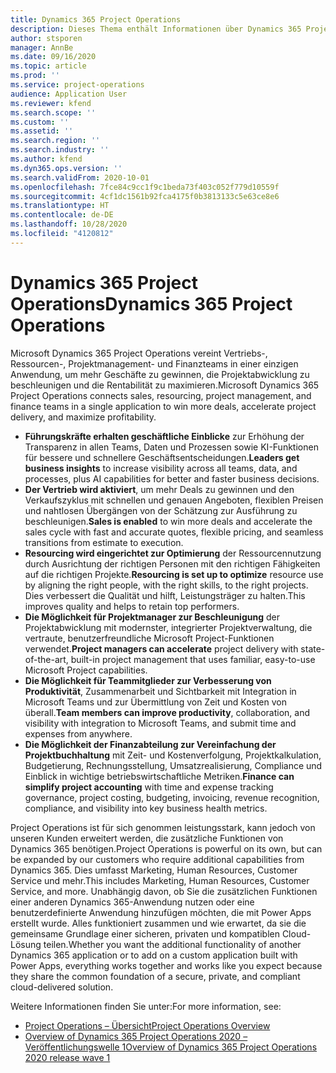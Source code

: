 ```yaml
---
title: Dynamics 365 Project Operations
description: Dieses Thema enthält Informationen über Dynamics 365 Project Vorgänge.
author: stsporen
manager: AnnBe
ms.date: 09/16/2020
ms.topic: article
ms.prod: ''
ms.service: project-operations
audience: Application User
ms.reviewer: kfend
ms.search.scope: ''
ms.custom: ''
ms.assetid: ''
ms.search.region: ''
ms.search.industry: ''
ms.author: kfend
ms.dyn365.ops.version: ''
ms.search.validFrom: 2020-10-01
ms.openlocfilehash: 7fce84c9cc1f9c1beda73f403c052f779d10559f
ms.sourcegitcommit: 4cf1dc1561b92fca4175f0b3813133c5e63ce8e6
ms.translationtype: HT
ms.contentlocale: de-DE
ms.lasthandoff: 10/28/2020
ms.locfileid: "4120812"
---
```

# <a name="dynamics-365-project-operations"></a><span data-ttu-id="3f041-103">Dynamics 365 Project Operations</span><span class="sxs-lookup"><span data-stu-id="3f041-103">Dynamics 365 Project Operations</span></span>

<span data-ttu-id="3f041-104">Microsoft Dynamics 365 Project Operations vereint Vertriebs-, Ressourcen-, Projektmanagement- und Finanzteams in einer einzigen Anwendung, um mehr Geschäfte zu gewinnen, die Projektabwicklung zu beschleunigen und die Rentabilität zu maximieren.</span><span class="sxs-lookup"><span data-stu-id="3f041-104">Microsoft Dynamics 365 Project Operations connects sales, resourcing, project management, and finance teams in a single application to win more deals, accelerate project delivery, and maximize profitability.</span></span>

-   <span data-ttu-id="3f041-105">**Führungskräfte erhalten geschäftliche Einblicke** zur Erhöhung der Transparenz in allen Teams, Daten und Prozessen sowie KI-Funktionen für bessere und schnellere Geschäftsentscheidungen.</span><span class="sxs-lookup"><span data-stu-id="3f041-105">**Leaders get business insights** to increase visibility across all teams, data, and processes, plus AI capabilities for better and faster business decisions.</span></span>
-   <span data-ttu-id="3f041-106">**Der Vertrieb wird aktiviert**, um mehr Deals zu gewinnen und den Verkaufszyklus mit schnellen und genauen Angeboten, flexiblen Preisen und nahtlosen Übergängen von der Schätzung zur Ausführung zu beschleunigen.</span><span class="sxs-lookup"><span data-stu-id="3f041-106">**Sales is enabled** to win more deals and accelerate the sales cycle with fast and accurate quotes, flexible pricing, and seamless transitions from estimate to execution.</span></span>
-   <span data-ttu-id="3f041-107">**Resourcing wird eingerichtet zur Optimierung** der Ressourcennutzung durch Ausrichtung der richtigen Personen mit den richtigen Fähigkeiten auf die richtigen Projekte.</span><span class="sxs-lookup"><span data-stu-id="3f041-107">**Resourcing is set up to optimize** resource use by aligning the right people, with the right skills, to the right projects.</span></span> <span data-ttu-id="3f041-108">Dies verbessert die Qualität und hilft, Leistungsträger zu halten.</span><span class="sxs-lookup"><span data-stu-id="3f041-108">This improves quality and helps to retain top performers.</span></span>
-   <span data-ttu-id="3f041-109">**Die Möglichkeit für Projektmanager zur Beschleunigung** der Projektabwicklung mit modernster, integrierter Projektverwaltung, die vertraute, benutzerfreundliche Microsoft Project-Funktionen verwendet.</span><span class="sxs-lookup"><span data-stu-id="3f041-109">**Project managers can accelerate** project delivery with state-of-the-art, built-in project management that uses familiar, easy-to-use Microsoft Project capabilities.</span></span>
-   <span data-ttu-id="3f041-110">**Die Möglichkeit für Teammitglieder zur Verbesserung von Produktivität**, Zusammenarbeit und Sichtbarkeit mit Integration in Microsoft Teams und zur Übermittlung von Zeit und Kosten von überall.</span><span class="sxs-lookup"><span data-stu-id="3f041-110">**Team members can improve productivity**, collaboration, and visibility with integration to Microsoft Teams, and submit time and expenses from anywhere.</span></span>
-   <span data-ttu-id="3f041-111">**Die Möglichkeit der Finanzabteilung zur Vereinfachung der Projektbuchhaltung** mit Zeit- und Kostenverfolgung, Projektkalkulation, Budgetierung, Rechnungsstellung, Umsatzrealisierung, Compliance und Einblick in wichtige betriebswirtschaftliche Metriken.</span><span class="sxs-lookup"><span data-stu-id="3f041-111">**Finance can simplify project accounting** with time and expense tracking governance, project costing, budgeting, invoicing, revenue recognition, compliance, and visibility into key business health metrics.</span></span>

<span data-ttu-id="3f041-112">Project Operations ist für sich genommen leistungsstark, kann jedoch von unseren Kunden erweitert werden, die zusätzliche Funktionen von Dynamics 365 benötigen.</span><span class="sxs-lookup"><span data-stu-id="3f041-112">Project Operations is powerful on its own, but can be expanded by our customers who require additional capabilities from Dynamics 365.</span></span> <span data-ttu-id="3f041-113">Dies umfasst Marketing, Human Resources, Customer Service und mehr.</span><span class="sxs-lookup"><span data-stu-id="3f041-113">This includes Marketing, Human Resources, Customer Service, and more.</span></span> <span data-ttu-id="3f041-114">Unabhängig davon, ob Sie die zusätzlichen Funktionen einer anderen Dynamics 365-Anwendung nutzen oder eine benutzerdefinierte Anwendung hinzufügen möchten, die mit Power Apps erstellt wurde. Alles funktioniert zusammen und wie erwartet, da sie die gemeinsame Grundlage einer sicheren, privaten und kompatiblen Cloud-Lösung teilen.</span><span class="sxs-lookup"><span data-stu-id="3f041-114">Whether you want the additional functionality of another Dynamics 365 application or to add on a custom application built with Power Apps, everything works together and works like you expect because they share the common foundation of a secure, private, and compliant cloud-delivered solution.</span></span>

<span data-ttu-id="3f041-115">Weitere Informationen finden Sie unter:</span><span class="sxs-lookup"><span data-stu-id="3f041-115">For more information, see:</span></span>

- [<span data-ttu-id="3f041-116">Project Operations – Übersicht</span><span class="sxs-lookup"><span data-stu-id="3f041-116">Project Operations Overview</span></span>](https://dynamics.microsoft.com/en-us/project-operations/overview/)
- [<span data-ttu-id="3f041-117">Overview of Dynamics 365 Project Operations 2020 – Veröffentlichungswelle 1</span><span class="sxs-lookup"><span data-stu-id="3f041-117">Overview of Dynamics 365 Project Operations 2020 release wave 1</span></span>](https://docs.microsoft.com/dynamics365-release-plan/2020wave1/dynamics365-project-operations/)

